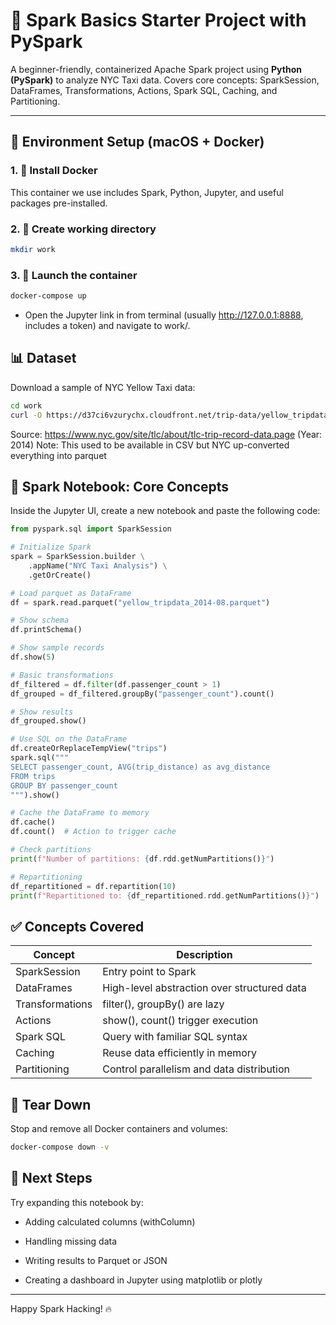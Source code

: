 # 🚀 Spark Basics Starter Project with PySpark

A beginner-friendly, containerized Apache Spark project using **Python (PySpark)** to analyze NYC Taxi data. Covers core concepts: SparkSession, DataFrames, Transformations, Actions, Spark SQL, Caching, and Partitioning.

---

## 🧱 Environment Setup (macOS + Docker)

### 1. 🐳 Install Docker

This container we use includes Spark, Python, Jupyter, and useful packages pre-installed.

### 2. 📂 Create working directory

```bash
mkdir work
```

### 3. 🚀 Launch the container

```bash
docker-compose up
```

- Open the Jupyter link in from terminal (usually http://127.0.0.1:8888, includes a token) and navigate to work/.

## 📊 Dataset

Download a sample of NYC Yellow Taxi data:

```bash
cd work
curl -O https://d37ci6vzurychx.cloudfront.net/trip-data/yellow_tripdata_2014-08.parquet
```

Source: https://www.nyc.gov/site/tlc/about/tlc-trip-record-data.page (Year: 2014)
Note: This used to be available in CSV but NYC up-converted everything into parquet

## 📘 Spark Notebook: Core Concepts

Inside the Jupyter UI, create a new notebook and paste the following code:

```python
from pyspark.sql import SparkSession

# Initialize Spark
spark = SparkSession.builder \
    .appName("NYC Taxi Analysis") \
    .getOrCreate()

# Load parquet as DataFrame
df = spark.read.parquet("yellow_tripdata_2014-08.parquet")

# Show schema
df.printSchema()

# Show sample records
df.show(5)

# Basic transformations
df_filtered = df.filter(df.passenger_count > 1)
df_grouped = df_filtered.groupBy("passenger_count").count()

# Show results
df_grouped.show()

# Use SQL on the DataFrame
df.createOrReplaceTempView("trips")
spark.sql("""
SELECT passenger_count, AVG(trip_distance) as avg_distance
FROM trips
GROUP BY passenger_count
""").show()

# Cache the DataFrame to memory
df.cache()
df.count()  # Action to trigger cache

# Check partitions
print(f"Number of partitions: {df.rdd.getNumPartitions()}")

# Repartitioning
df_repartitioned = df.repartition(10)
print(f"Repartitioned to: {df_repartitioned.rdd.getNumPartitions()}")
```

## ✅ Concepts Covered

| Concept         | Description                                 |
| --------------- | ------------------------------------------- |
| SparkSession    | Entry point to Spark                        |
| DataFrames      | High-level abstraction over structured data |
| Transformations | filter(), groupBy() are lazy                |
| Actions         | show(), count() trigger execution           |
| Spark SQL       | Query with familiar SQL syntax              |
| Caching         | Reuse data efficiently in memory            |
| Partitioning    | Control parallelism and data distribution   |

## 🧹 Tear Down

Stop and remove all Docker containers and volumes:

```bash
docker-compose down -v
```

## 🧭 Next Steps

Try expanding this notebook by:

- Adding calculated columns (withColumn)

- Handling missing data

- Writing results to Parquet or JSON

- Creating a dashboard in Jupyter using matplotlib or plotly

---

Happy Spark Hacking! 🔥
